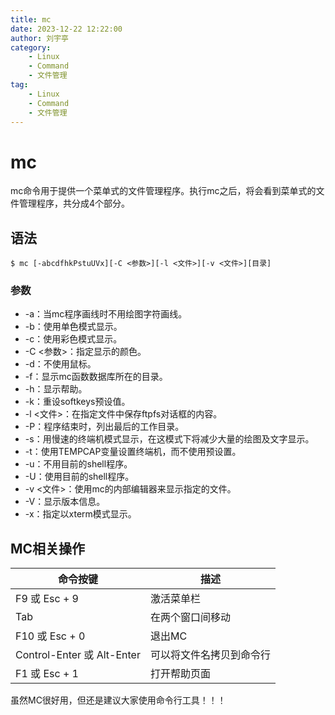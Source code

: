 ```yaml
---
title: mc
date: 2023-12-22 12:22:00
author: 刘宇亭
category:
    - Linux
    - Command
    - 文件管理
tag:
    - Linux
    - Command
    - 文件管理
---
```

# mc

mc命令用于提供一个菜单式的文件管理程序。执行mc之后，将会看到菜单式的文件管理程序，共分成4个部分。

## 语法

```shell
$ mc [-abcdfhkPstuUVx][-C <参数>][-l <文件>][-v <文件>][目录]
```

### 参数

- -a：当mc程序画线时不用绘图字符画线。
- -b：使用单色模式显示。
- -c：使用彩色模式显示。
- -C <参数>：指定显示的颜色。
- -d：不使用鼠标。
- -f：显示mc函数数据库所在的目录。
- -h：显示帮助。
- -k：重设softkeys预设值。
- -l <文件>：在指定文件中保存ftpfs对话框的内容。
- -P：程序结束时，列出最后的工作目录。
- -s：用慢速的终端机模式显示，在这模式下将减少大量的绘图及文字显示。
- -t：使用TEMPCAP变量设置终端机，而不使用预设置。
- -u：不用目前的shell程序。
- -U：使用目前的shell程序。
- -v <文件>：使用mc的内部编辑器来显示指定的文件。
- -V：显示版本信息。
- -x：指定以xterm模式显示。

## MC相关操作

| 命令按键                   | 描述                     |
| -------------------------- | ------------------------ |
| F9 或 Esc + 9              | 激活菜单栏               |
| Tab                        | 在两个窗口间移动         |
| F10 或 Esc + 0             | 退出MC                   |
| Control-Enter 或 Alt-Enter | 可以将文件名拷贝到命令行 |
| F1 或 Esc + 1              | 打开帮助页面             |

虽然MC很好用，但还是建议大家使用命令行工具！！！
